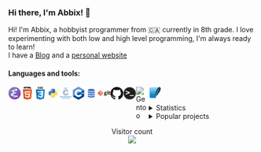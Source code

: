 ### Hi there, I'm Abbix! 👋
Hi! I'm Abbix, a hobbyist programmer from 🇨🇦 currently in 8th grade. I love experimenting with both low and high level programming, I'm always ready to learn!
<br/>
I have a [Blog](https://blog.abbix.me) and a [personal website](https://abbix.me)
#### Languages and tools:
<img align="left" alt="Emacs" width="26px" src="https://raw.githubusercontent.com/github/explore/80688e429a7d4ef2fca1e82350fe8e3517d3494d/topics/emacs/emacs.png" />
<img align="left" alt="HTML5" width="26px" src="https://raw.githubusercontent.com/github/explore/80688e429a7d4ef2fca1e82350fe8e3517d3494d/topics/html/html.png" />
<img align="left" alt="CSS3" width="26px" src="https://raw.githubusercontent.com/github/explore/80688e429a7d4ef2fca1e82350fe8e3517d3494d/topics/css/css.png" />
<img align="left" alt="Python" width="26px" src="https://raw.githubusercontent.com/github/explore/80688e429a7d4ef2fca1e82350fe8e3517d3494d/topics/python/python.png" />
<img align="left" alt="C" width="26px" src="https://raw.githubusercontent.com/github/explore/80688e429a7d4ef2fca1e82350fe8e3517d3494d/topics/c/c.png" />
<img align="left" alt="C++" width="26px" src="https://raw.githubusercontent.com/github/explore/80688e429a7d4ef2fca1e82350fe8e3517d3494d/topics/cpp/cpp.png" />
<img align="left" alt="SQL" width="26px" src="https://raw.githubusercontent.com/github/explore/80688e429a7d4ef2fca1e82350fe8e3517d3494d/topics/sql/sql.png" />
<img align="left" alt="Git" width="26px" src="https://raw.githubusercontent.com/github/explore/80688e429a7d4ef2fca1e82350fe8e3517d3494d/topics/git/git.png" />
<img align="left" alt="GitHub" width="26px" src="https://raw.githubusercontent.com/github/explore/78df643247d429f6cc873026c0622819ad797942/topics/github/github.png" />
<img align="left" alt="Terminal" width="26px" src="https://raw.githubusercontent.com/github/explore/80688e429a7d4ef2fca1e82350fe8e3517d3494d/topics/terminal/terminal.png" />
<img align="left" alt="Gentoo" width="26px" src="https://www.gentoo.org/assets/img/logo/gentoo-g.png" />
<img align="left" alt="SQLite" width="26px" src="https://raw.githubusercontent.com/github/explore/master/topics/sqlite/sqlite.png" />
<br />
<br />

<details>
      <summary>Statistics</summary>

  <img align="center" src="https://github-readme-stats.vercel.app/api?username=Abb1x&show_icons=true&include_all_commits=true&theme=dracula" alt="Abb1x's github stats" />
<br />
  <img align="center" src="https://github-readme-stats.vercel.app/api/top-langs/?username=Abb1x&layout=compact&theme=dracula" />
  </details>
  <details>
      <summary>Popular projects</summary>
  <a href="https://github.com/Abb1x/Tux">
  <img align="center" src="https://github-readme-stats.vercel.app/api/pin/?username=Abb1x&repo=Tux&theme=dracula" /> 
  </a>
  <br />
   <a href="https://github.com/Abb1x/emerald">
  <img align="center" src="https://github-readme-stats.vercel.app/api/pin/?username=Abb1x&repo=emerald&theme=dracula" /> 
  </a>
  </details>
  <p align="center"> 
  Visitor count<br>
  <img src="https://profile-counter.glitch.me/Abb1x/count.svg" />
</p>

